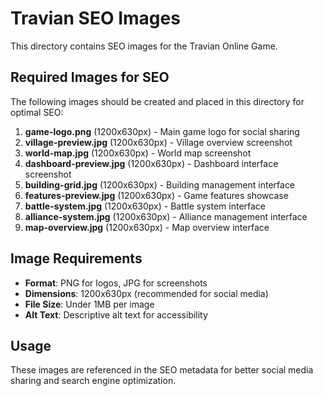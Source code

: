 # Travian SEO Images

This directory contains SEO images for the Travian Online Game.

## Required Images for SEO

The following images should be created and placed in this directory for optimal SEO:

1. **game-logo.png** (1200x630px) - Main game logo for social sharing
2. **village-preview.jpg** (1200x630px) - Village overview screenshot
3. **world-map.jpg** (1200x630px) - World map screenshot
4. **dashboard-preview.jpg** (1200x630px) - Dashboard interface screenshot
5. **building-grid.jpg** (1200x630px) - Building management interface
6. **features-preview.jpg** (1200x630px) - Game features showcase
7. **battle-system.jpg** (1200x630px) - Battle system interface
8. **alliance-system.jpg** (1200x630px) - Alliance management interface
9. **map-overview.jpg** (1200x630px) - Map overview interface

## Image Requirements

- **Format**: PNG for logos, JPG for screenshots
- **Dimensions**: 1200x630px (recommended for social media)
- **File Size**: Under 1MB per image
- **Alt Text**: Descriptive alt text for accessibility

## Usage

These images are referenced in the SEO metadata for better social media sharing and search engine optimization.

